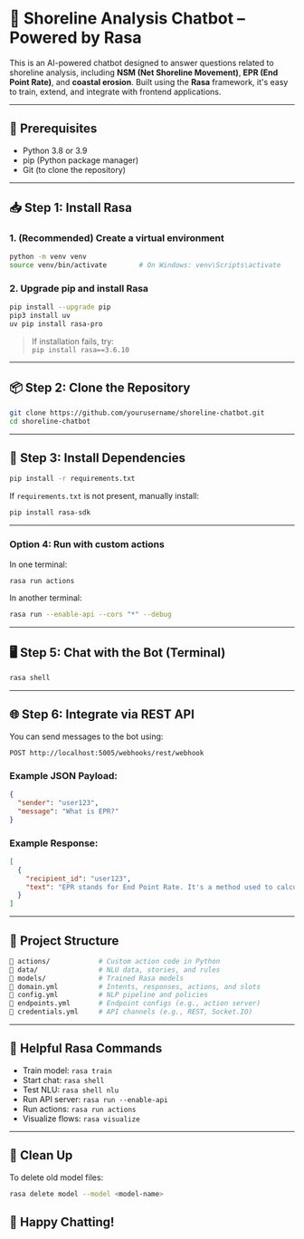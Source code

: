 # 🌊 Shoreline Analysis Chatbot – Powered by Rasa

This is an AI-powered chatbot designed to answer questions related to shoreline analysis, including **NSM (Net Shoreline Movement)**, **EPR (End Point Rate)**, and **coastal erosion**. Built using the **Rasa** framework, it's easy to train, extend, and integrate with frontend applications.

---

## 🧰 Prerequisites

- Python 3.8 or 3.9
- pip (Python package manager)
- Git (to clone the repository)

---

## 📥 Step 1: Install Rasa

### 1. (Recommended) Create a virtual environment

```bash
python -m venv venv
source venv/bin/activate        # On Windows: venv\Scripts\activate
```

### 2. Upgrade pip and install Rasa

```bash
pip install --upgrade pip
pip3 install uv
uv pip install rasa-pro
```

> If installation fails, try:  
> `pip install rasa==3.6.10`

---

## 📦 Step 2: Clone the Repository

```bash
git clone https://github.com/yourusername/shoreline-chatbot.git
cd shoreline-chatbot
```

---

## 🔧 Step 3: Install Dependencies

```bash
pip install -r requirements.txt
```

If `requirements.txt` is not present, manually install:

```bash
pip install rasa-sdk
```

---

### Option 4: Run with custom actions

In one terminal:

```bash
rasa run actions
```

In another terminal:

```bash
rasa run --enable-api --cors "*" --debug
```

---

## 🖥️ Step 5: Chat with the Bot (Terminal)

```bash
rasa shell
```

---

## 🌐 Step 6: Integrate via REST API

You can send messages to the bot using:

```
POST http://localhost:5005/webhooks/rest/webhook
```

### Example JSON Payload:

```json
{
  "sender": "user123",
  "message": "What is EPR?"
}
```

### Example Response:

```json
[
  {
    "recipient_id": "user123",
    "text": "EPR stands for End Point Rate. It's a method used to calculate shoreline change rates..."
  }
]
```

---

## 📁 Project Structure

```bash
📁 actions/            # Custom action code in Python
📁 data/               # NLU data, stories, and rules
📁 models/             # Trained Rasa models
📄 domain.yml          # Intents, responses, actions, and slots
📄 config.yml          # NLP pipeline and policies
📄 endpoints.yml       # Endpoint configs (e.g., action server)
📄 credentials.yml     # API channels (e.g., REST, Socket.IO)
```

---

## 🧪 Helpful Rasa Commands

- Train model: `rasa train`
- Start chat: `rasa shell`
- Test NLU: `rasa shell nlu`
- Run API server: `rasa run --enable-api`
- Run actions: `rasa run actions`
- Visualize flows: `rasa visualize`

---

## 🧹 Clean Up

To delete old model files:

```bash
rasa delete model --model <model-name>
```

## 🚀 Happy Chatting!
